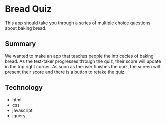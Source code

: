 # Bread Quiz
<p>This app should take you through a series of multiple choice questions about baking bread.</p>

<h2>Summary</h2>
<p>We wanted to make an app that teaches people the intricacies of baking bread. As the test-taker progresses through the quiz, their score will update in the top right corner. As soon as the user finishes the quiz, the screen will present their score and there is a button to retake the quiz.</p>
<h2>Technology</h2>
<ul>
  <li>html</li>
  <li>css</li>
  <li>javascript</li>
  <li>jquery</li>
</ul>
